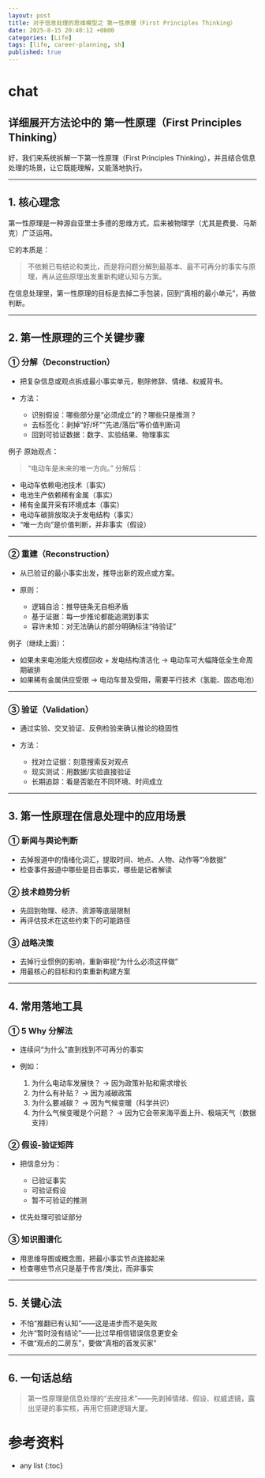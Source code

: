 ```yaml
---
layout: post
title: 对于信息处理的思维模型之 第一性原理（First Principles Thinking）
date: 2025-8-15 20:40:12 +0800
categories: [Life]
tags: [life, career-planning, sh]
published: true
---
```




# chat

## 详细展开方法论中的 第一性原理（First Principles Thinking）

好，我们来系统拆解一下第一性原理（First Principles Thinking），并且结合信息处理的场景，让它既能理解，又能落地执行。

---

## 1. 核心理念

第一性原理是一种源自亚里士多德的思维方式，后来被物理学（尤其是费曼、马斯克）广泛运用。

它的本质是：

> 不依赖已有结论和类比，而是将问题分解到最基本、最不可再分的事实与原理，再从这些原理出发重新构建认知与方案。

在信息处理里，第一性原理的目标是去掉二手包装，回到“真相的最小单元”，再做判断。

---

## 2. 第一性原理的三个关键步骤

### ① 分解（Deconstruction）

* 把复杂信息或观点拆成最小事实单元，剔除修辞、情绪、权威背书。
* 方法：

  * 识别假设：哪些部分是“必须成立”的？哪些只是推测？
  * 去标签化：剥掉“好/坏”“先进/落后”等价值判断词
  * 回到可验证数据：数字、实验结果、物理事实

例子
原始观点：

> “电动车是未来的唯一方向。”
> 分解后：

* 电动车依赖电池技术（事实）
* 电池生产依赖稀有金属（事实）
* 稀有金属开采有环境成本（事实）
* 电动车碳排放取决于发电结构（事实）
* “唯一方向”是价值判断，并非事实（假设）

---

### ② 重建（Reconstruction）

* 从已验证的最小事实出发，推导出新的观点或方案。
* 原则：

  * 逻辑自洽：推导链条无自相矛盾
  * 基于证据：每一步推论都能追溯到事实
  * 容许未知：对无法确认的部分明确标注“待验证”

例子（继续上面）：

* 如果未来电池能大规模回收 + 发电结构清洁化 → 电动车可大幅降低全生命周期碳排
* 如果稀有金属供应受限 → 电动车普及受阻，需要平行技术（氢能、固态电池）

---

### ③ 验证（Validation）

* 通过实验、交叉验证、反例检验来确认推论的稳固性
* 方法：

  * 找对立证据：刻意搜索反对观点
  * 现实测试：用数据/实验直接验证
  * 长期追踪：看是否能在不同环境、时间成立

---

## 3. 第一性原理在信息处理中的应用场景

### ① 新闻与舆论判断

* 去掉报道中的情绪化词汇，提取时间、地点、人物、动作等“冷数据”
* 检查事件报道中哪些是目击事实，哪些是记者解读

### ② 技术趋势分析

* 先回到物理、经济、资源等底层限制
* 再评估技术在这些约束下的可能路径

### ③ 战略决策

* 去掉行业惯例的影响，重新审视“为什么必须这样做”
* 用最核心的目标和约束重新构建方案

---

## 4. 常用落地工具

### ① 5 Why 分解法

* 连续问“为什么”直到找到不可再分的事实
* 例如：

  1. 为什么电动车发展快？
     → 因为政策补贴和需求增长
  2. 为什么有补贴？
     → 因为减碳政策
  3. 为什么要减碳？
     → 因为气候变暖（科学共识）
  4. 为什么气候变暖是个问题？
     → 因为它会带来海平面上升、极端天气（数据支持）

### ② 假设-验证矩阵

* 把信息分为：

  * 已验证事实
  * 可验证假设
  * 暂不可验证的推测
* 优先处理可验证部分

### ③ 知识图谱化

* 用思维导图或概念图，把最小事实节点连接起来
* 检查哪些节点只是基于传言/类比，而非事实

---

## 5. 关键心法

* 不怕“推翻已有认知”——这是进步而不是失败
* 允许“暂时没有结论”——比过早相信错误信息更安全
* 不做“观点的二房东”，要做“真相的首发买家”

---

## 6. 一句话总结

> 第一性原理是信息处理的“去皮技术”——先剥掉情绪、假设、权威滤镜，露出坚硬的事实核，再用它搭建逻辑大厦。


# 参考资料

* any list
{:toc}